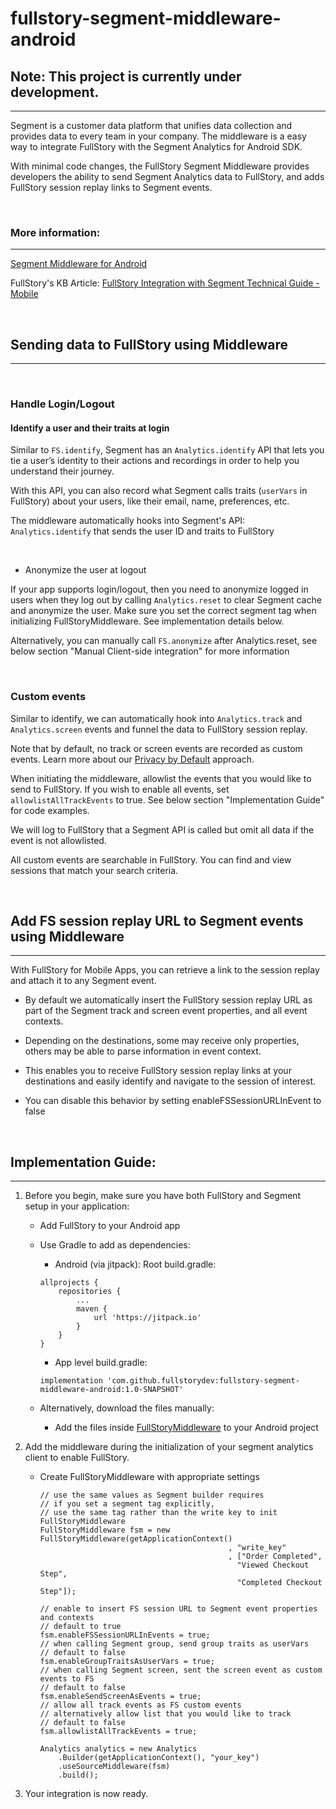 # fullstory-segment-middleware-android

## Note: This project is currently under development. 
--- 
Segment is a customer data platform that unifies data collection and provides data to every team in your company. The middleware is a easy way to integrate FullStory with the Segment Analytics for Android SDK.

With minimal code changes, the FullStory Segment Middleware provides developers the ability to send Segment Analytics data to FullStory, and adds FullStory session replay links to Segment events.

<br/>

### More information:
--- 
[Segment Middleware for Android](https://segment.com/docs/connections/sources/catalog/libraries/mobile/android/middleware/)

FullStory's KB Article: [FullStory Integration with Segment Technical Guide - Mobile](https://help.fullstory.com/hc/en-us/articles/360051691994-FullStory-Integration-with-Segment-Technical-Guide-Mobile-Beta-)

<br/>

## Sending data to FullStory using Middleware
---

<br />

### Handle Login/Logout 

#### Identify a user and their traits at login

Similar to `FS.identify`, Segment has an `Analytics.identify` API that lets you tie a user’s identity to their actions and recordings in order to help you understand their journey.

With this API, you can also record what Segment calls traits (`userVars` in FullStory) about your users, like their email, name, preferences, etc. 

The middleware automatically hooks into Segment's API: `Analytics.identify` that sends the user ID and traits to FullStory

<br />

- Anonymize the user at logout

If your app supports login/logout, then you need to anonymize logged in users when they log out by calling `Analytics.reset` to clear Segment cache and anonymize the user. Make sure you set the correct segment tag when initializing FullStoryMiddleware. See implementation details below.

Alternatively, you can manually call `FS.anonymize` after Analytics.reset, see below section "Manual Client-side integration" for more information

<br />

### Custom events
Similar to identify, we can automatically hook into `Analytics.track` and `Analytics.screen` events and funnel the data to FullStory session replay.

Note that by default, no track or screen events are recorded as custom events. Learn more about our [Privacy by Default](https://help.fullstory.com/hc/en-us/articles/360044349073-FullStory-Private-by-Default) approach.

When initiating the middleware, allowlist the events that you would like to send to FullStory. If you wish to enable all events, set `allowlistAllTrackEvents` to true. See below section "Implementation Guide" for code examples.

We will log to FullStory that a Segment API is called but omit all data if the event is not allowlisted.

All custom events are searchable in FullStory. You can find and view sessions that match your search criteria.

 <br />

## Add FS session replay URL to Segment events using Middleware
---
With FullStory for Mobile Apps, you can retrieve a link to the session replay and attach it to any Segment event.

- By default we automatically insert the FullStory session replay URL as part of the Segment track and screen event properties, and all event contexts.

- Depending on the destinations, some may receive only properties, others may be able to parse information in event context.

- This enables you to receive FullStory session replay links at your destinations and easily identify and navigate to the session of interest.

- You can disable this behavior by setting enableFSSessionURLInEvent to false

<br />


## Implementation Guide: 
--- 
1. Before you begin, make sure you have both FullStory and Segment setup in your application: 
    - Add FullStory to your Android app
    - Use Gradle to add as dependencies:
      - Android (via jitpack):  Root build.gradle:

      ```
      allprojects {
          repositories {
              ...
              maven {
                  url 'https://jitpack.io' 
              }
          }
      }
      ```

      - App level build.gradle: 
      ```
      implementation 'com.github.fullstorydev:fullstory-segment-middleware-android:1.0-SNAPSHOT'
      ```

    - Alternatively, download the files manually:
      - Add the files inside [FullStoryMiddleware](https://github.com/fullstorydev/fullstory-segment-middleware-android/tree/master/fullstory-segment-middleware/src/main/java/com/fullstorydev/fullstory_segment_middleware)  to your Android project


2. Add the middleware during the initialization of your segment analytics client to enable FullStory.

    - Create FullStoryMiddleware with appropriate settings 
      ```
      // use the same values as Segment builder requires
      // if you set a segment tag explicitly, 
      // use the same tag rather than the write key to init FullStoryMiddleware
      FullStoryMiddleware fsm = new FullStoryMiddleware(getApplicationContext()
                                                , "write_key"
                                                , ["Order Completed",
                                                  "Viewed Checkout Step",
                                                  "Completed Checkout Step"]);

      // enable to insert FS session URL to Segment event properties and contexts
      // default to true
      fsm.enableFSSessionURLInEvents = true;
      // when calling Segment group, send group traits as userVars
      // default to false
      fsm.enableGroupTraitsAsUserVars = true;
      // when calling Segment screen, sent the screen event as custom events to FS
      // default to false
      fsm.enableSendScreenAsEvents = true;
      // allow all track events as FS custom events
      // alternatively allow list that you would like to track
      // default to false
      fsm.allowlistAllTrackEvents = true;

      Analytics analytics = new Analytics
          .Builder(getApplicationContext(), "your_key")
          .useSourceMiddleware(fsm)
          .build();
      ```

3. Your integration is now ready. 

